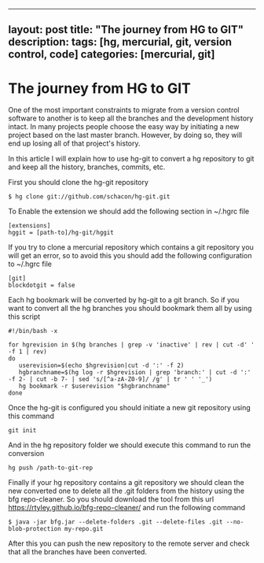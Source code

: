 
---
layout: post
title: "The journey from HG to GIT"
description:
tags: [hg, mercurial, git, version control, code]
categories: [mercurial, git]
---

# The journey from HG to GIT

One of the most important constraints to migrate from a version control software to another is to keep all the branches and the development history intact. In many projects people choose the easy way by initiating a new project based on the last master branch. However, by doing so, they will end up losing all of that project's history.

In this article I will explain how to use hg-git to convert a hg repository to git and keep all the history, branches, commits, etc.

First you should clone the hg-git repository

    $ hg clone git://github.com/schacon/hg-git.git


To Enable the extension we should add the following section in ~/.hgrc file


    [extensions]
    hggit = [path-to]/hg-git/hggit


If you try to clone a mercurial repository which contains a git repository you will get an error, so to avoid this you should add the following configuration to ~/.hgrc file

    [git]
    blockdotgit = false

Each hg bookmark will be converted by hg-git to a git branch. So if you want to convert all the hg branches you should bookmark them all by using this script

    #!/bin/bash -x

    for hgrevision in $(hg branches | grep -v 'inactive' | rev | cut -d' ' -f 1 | rev)
    do
       userevision=$(echo $hgrevision|cut -d ':' -f 2)
       hgbranchname=$(hg log -r $hgrevision | grep 'branch:' | cut -d ':' -f 2- | cut -b 7- | sed 's/[^a-zA-Z0-9]/ /g' | tr ' ' '_')
       hg bookmark -r $userevision "$hgbranchname"
    done


Once the hg-git is configured you should initiate a new git repository using this command

    git init

And in the hg repository folder we should execute this command to run the conversion

    hg push /path-to-git-rep

Finally if your hg repository contains a git repository we should clean the new converted one to delete all the .git folders from the history using the bfg repo-cleaner. So you should download the tool from this url https://rtyley.github.io/bfg-repo-cleaner/ and run the following command 



    $ java -jar bfg.jar --delete-folders .git --delete-files .git --no-blob-protection my-repo.git

After this you can push the new repository to the remote server and check that all the branches have been converted.

